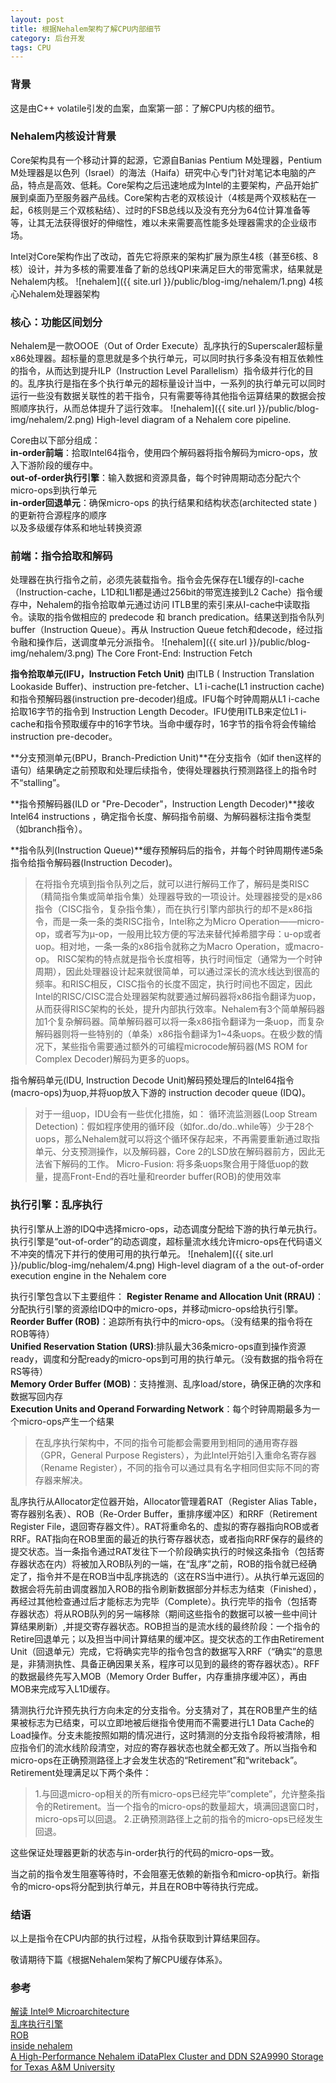 ```yaml
---
layout: post
title: 根据Nehalem架构了解CPU内部细节
category: 后台开发
tags: CPU
---
```

### 背景
这是由C++ volatile引发的血案，血案第一部：了解CPU内核的细节。

### Nehalem内核设计背景
Core架构具有一个移动计算的起源，它源自Banias Pentium M处理器，Pentium M处理器是以色列（Israel）的海法（Haifa）研究中心专门针对笔记本电脑的产品，特点是高效、低耗。Core架构之后迅速地成为Intel的主要架构，产品开始扩展到桌面乃至服务器产品线。Core架构古老的双核设计（4核是两个双核粘在一起，6核则是三个双核粘结）、过时的FSB总线以及没有充分为64位计算准备等等，让其无法获得很好的伸缩性，难以未来需要高性能多处理器需求的企业级市场。

Intel对Core架构作出了改动，首先它将原来的架构扩展为原生4核（甚至6核、8核）设计，并为多核的需要准备了新的总线QPI来满足巨大的带宽需求，结果就是Nehalem内核。
![nehalem]({{ site.url }}/public/blog-img/nehalem/1.png)
4核心Nehalem处理器架构

### 核心：功能区间划分
Nehalem是一款OOOE（Out of Order Execute）乱序执行的Superscaler超标量x86处理器。超标量的意思就是多个执行单元，可以同时执行多条没有相互依赖性的指令，从而达到提升ILP（Instruction Level Parallelism）指令级并行化的目的。乱序执行是指在多个执行单元的超标量设计当中，一系列的执行单元可以同时运行一些没有数据关联性的若干指令，只有需要等待其他指令运算结果的数据会按照顺序执行，从而总体提升了运行效率。
![nehalem]({{ site.url }}/public/blog-img/nehalem/2.png)
High-level diagram of a Nehalem core pipeline.

Core由以下部分组成：  
**in-order前端**：拾取Intel64指令，使用四个解码器将指令解码为micro-ops，放入下游阶段的缓存中。   
**out-of-order执行引擎**：输入数据和资源具备，每个时钟周期动态分配六个micro-ops到执行单元    
**in-order回退单元**：确保micro-ops 的执行结果和结构状态(architected state )的更新符合源程序的顺序    
以及多级缓存体系和地址转换资源

### 前端：指令拾取和解码
处理器在执行指令之前，必须先装载指令。指令会先保存在L1缓存的I-cache（Instruction-cache，L1D和L1I都是通过256bit的带宽连接到L2 Cache）指令缓存中，Nehalem的指令拾取单元通过访问 ITLB里的索引来从I-cache中读取指令。读取的指令做相应的 predecode 和 branch predication。结果送到指令队列 buffer（Instruction Queue）。再从 Instruction Queue fetch和decode，经过指令融和操作后，送调度单元分派指令。
![nehalem]({{ site.url }}/public/blog-img/nehalem/3.png)
The Core Front-End: Instruction Fetch

**指令拾取单元(IFU，Instruction Fetch Unit)** 由ITLB ( Instruction Translation Lookaside Buffer)、instruction pre-fetcher、L1 i-cache(L1 instruction cache)和指令预解码器(instruction pre-decoder)组成。IFU每个时钟周期从L1 i-cache拾取16字节的指令到 Instruction Length Decoder。IFU使用ITLB来定位L1 i-cache和指令预取缓存中的16字节块。当命中缓存时，16字节的指令将会传输给instruction pre-decoder。

**分支预测单元(BPU，Branch-Prediction Unit)**在分支指令（如if then这样的语句）结果确定之前预取和处理后续指令，使得处理器执行预测路径上的指令时不“stalling”。 

**指令预解码器(ILD or "Pre-Decoder"，Instruction Length Decoder)**接收Intel64 instructions ，确定指令长度、解码指令前缀、为解码器标注指令类型（如branch指令）。

**指令队列(Instruction Queue)**缓存预解码后的指令，并每个时钟周期传递5条指令给指令解码器(Instruction Decoder)。


> 在将指令充填到指令队列之后，就可以进行解码工作了，解码是类RISC（精简指令集或简单指令集）处理器导致的一项设计。处理器接受的是x86指令（CISC指令，复杂指令集），而在执行引擎内部执行的却不是x86指令，而是一条一条的类RISC指令，Intel称之为Micro Operation——micro-op，或者写为µ-op，一般用比较方便的写法来替代掉希腊字母：u-op或者uop。相对地，一条一条的x86指令就称之为Macro Operation，或macro-op。
> RISC架构的特点就是指令长度相等，执行时间恒定（通常为一个时钟周期），因此处理器设计起来就很简单，可以通过深长的流水线达到很高的频率。和RISC相反，CISC指令的长度不固定，执行时间也不固定，因此Intel的RISC/CISC混合处理器架构就要通过解码器将x86指令翻译为uop，从而获得RISC架构的长处，提升内部执行效率。Nehalem有3个简单解码器加1个复杂解码器。简单解码器可以将一条x86指令翻译为一条uop，而复杂解码器则将一些特别的（单条）x86指令翻译为1~4条uops。在极少数的情况下，某些指令需要通过额外的可编程microcode解码器(MS ROM for Complex Decoder)解码为更多的uops。

指令解码单元(IDU, Instruction Decode Unit)解码预处理后的Intel64指令(macro-ops)为uop,并将uop放入下游的 instruction decoder queue (IDQ)。

> 对于一组uop，IDU会有一些优化措施，如：
循环流监测器(Loop Stream Detection)：假如程序使用的循环段（如for..do/do..while等）少于28个uops，那么Nehalem就可以将这个循环保存起来，不再需要重新通过取指单元、分支预测操作，以及解码器，Core 2的LSD放在解码器前方，因此无法省下解码的工作。
Micro-Fusion: 将多条uops聚合用于降低uop的数量，提高Front-End的吞吐量和reorder buffer(ROB)的使用效率

### 执行引擎：乱序执行
执行引擎从上游的IDQ中选择micro-ops，动态调度分配给下游的执行单元执行。执行引擎是“out-of-order”的动态调度，超标量流水线允许micro-ops在代码语义不冲突的情况下并行的使用可用的执行单元。
![nehalem]({{ site.url }}/public/blog-img/nehalem/4.png)
High-level diagram of a the out-of-order execution engine in the Nehalem core

执行引擎包含以下主要组件：
**Register Rename and Allocation Unit (RRAU)**：分配执行引擎的资源给IDQ中的micro-ops，并移动micro-ops给执行引擎。   
**Reorder Buffer (ROB)**：追踪所有执行中的micro-ops。（没有结果的指令将在ROB等待）    
**Unified Reservation Station (URS)**:排队最大36条micro-ops直到操作资源ready，调度和分配ready的micro-ops到可用的执行单元。（没有数据的指令将在RS等待）    
**Memory Order Buffer (MOB)**：支持推测、乱序load/store，确保正确的次序和数据写回内存    
**Execution Units and Operand Forwarding Network**：每个时钟周期最多为一个micro-ops产生一个结果   

> 在乱序执行架构中，不同的指令可能都会需要用到相同的通用寄存器（GPR，General Purpose Registers），为此Intel开始引入重命名寄存器（Rename Register），不同的指令可以通过具有名字相同但实际不同的寄存器来解决。

乱序执行从Allocator定位器开始，Allocator管理着RAT（Register Alias Table，寄存器别名表）、ROB（Re-Order Buffer，重排序缓冲区）和RRF（Retirement Register File，退回寄存器文件）。RAT将重命名的、虚拟的寄存器指向ROB或者RRF。RAT指向在ROB里面的最近的执行寄存器状态，或者指向RRF保存的最终的提交状态。当一条指令通过RAT发往下一个阶段确实执行的时候这条指令（包括寄存器状态在内）将被加入ROB队列的一端，在“乱序”之前，ROB的指令就已经确定了，指令并不是在ROB当中乱序挑选的（这在RS当中进行）。从执行单元返回的数据会将先前由调度器加入ROB的指令刷新数据部分并标志为结束（Finished），再经过其他检查通过后才能标志为完毕（Complete）。执行完毕的指令（包括寄存器状态）将从ROB队列的另一端移除（期间这些指令的数据可以被一些中间计算结果刷新）,并提交寄存器状态。ROB担当的是流水线的最终阶段：一个指令的Retire回退单元；以及担当中间计算结果的缓冲区。提交状态的工作由Retirement Unit（回退单元）完成，它将确实完毕的指令包含的数据写入RRF（“确实”的意思是，非猜测执性、具备正确因果关系，程序可以见到的最终的寄存器状态）。RFF的数据最终先写入MOB（Memory Order Buffer，内存重排序缓冲区），再由MOB来完成写入L1D缓存。

猜测执行允许预先执行方向未定的分支指令。分支猜对了，其在ROB里产生的结果被标志为已结束，可以立即地被后继指令使用而不需要进行L1 Data Cache的Load操作。分支未能按照如期的情况进行，这时猜测的分支指令段将被清除，相应指令们的流水线阶段清空，对应的寄存器状态也就全都无效了。所以当指令和micro-ops在正确预测路径上才会发生状态的“Retirement”和“writeback”。Retirement处理满足以下两个条件：

> 1.与回退micro-op相关的所有micro-ops已经完毕”complete”，允许整条指令的Retirement。当一个指令的micro-ops的数量超大，填满回退窗口时，micro-ops可以回退。
> 2.正确预测路径上之前的指令的micro-ops已经发生回退。

这些保证处理器更新的状态与in-order执行的代码的micro-ops一致。

当之前的指令发生阻塞等待时，不会阻塞无依赖的新指令和micro-op执行。新指令的micro-ops将分配到执行单元，并且在ROB中等待执行完成。

### 结语
以上是指令在CPU内部的执行过程，从指令获取到计算结果回存。

敬请期待下篇《根据Nehalem架构了解CPU缓存体系》。

### 参考
[解读 Intel® Microarchitecture](http://www.mouseos.com/arch/intel_microarchitecture.html)   
[乱序执行引擎](http://ocw.mit.edu/courses/electrical-engineering-and-computer-science/6-823-computer-system-architecture-fall-2005/lecture-notes/l12_ooo_pipes.pdf)    
[ROB](https://courses.cs.washington.edu/courses/csep548/06au/lectures/reorderBuf.pdf)    
[inside nehalem](http://www.realworldtech.com/nehalem)    
[A High-Performance Nehalem iDataPlex Cluster and DDN S2A9990 Storage for Texas A&M University](http://sc.tamu.edu/systems/eos/)   




